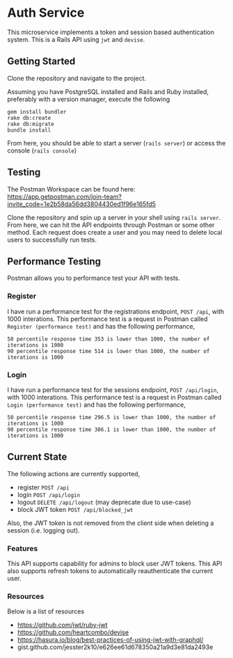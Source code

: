 # Auth Service

This microservice implements a token and session based authentication system. This is a Rails API using `jwt` and `devise`.

## Getting Started

Clone the repository and navigate to the project.

Assuming you have PostgreSQL installed and Rails and Ruby installed, preferably with a version manager, execute the following
```
gem install bundler
rake db:create
rake db:migrate
bundle install
```

From here, you should be able to start a server (`rails server`) or access the console (`rails console`)

## Testing

The Postman Workspace can be found here: https://app.getpostman.com/join-team?invite_code=1e2b58da56dd3804430ed1f96e165fd5

Clone the repository and spin up a server in your shell using `rails server`. From here, we can hit the API endpoints through Postman or some other method. Each request does create a user and you may need to delete local users to successfully run tests.


## Performance Testing

Postman allows you to performance test your API with tests. 

### Register 

I have run a performance test for the registrations endpoint, `POST /api`, with 1000 interations. This performance test is a request in Postman called `Register (performance test)` and has the following performance,
```
50 percentile response time 353 is lower than 1000, the number of iterations is 1000
90 percentile response time 514 is lower than 1000, the number of iterations is 1000
```

### Login

I have run a performance test for the sessions endpoint, `POST /api/login`, with 1000 interations. This performance test is a request in Postman called `Login (performance test)` and has the following performance,
```
50 percentile response time 296.5 is lower than 1000, the number of iterations is 1000
90 percentile response time 386.1 is lower than 1000, the number of iterations is 1000
```

## Current State

The following actions are currently supported,
- register `POST /api`
- login `POST /api/login`
- logout `DELETE /api/logout` (may deprecate due to use-case)
- block JWT token `POST /api/blocked_jwt`

Also, the JWT token is not removed from the client side when deleting a session (i.e. logging out).


### Features

This API supports capability for admins to block user JWT tokens. This API also supports refresh tokens to automatically reauthenticate the current user.

### Resources

Below is a list of resources
- https://github.com/jwt/ruby-jwt
- https://github.com/heartcombo/devise
- https://hasura.io/blog/best-practices-of-using-jwt-with-graphql/
- gist.github.com/jesster2k10/e626ee61d678350a21a9d3e81da2493e
